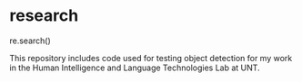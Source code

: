 # research
re.search()

This repository includes code used for testing object detection for my work in the Human Intelligence and Language Technologies Lab at UNT. 
